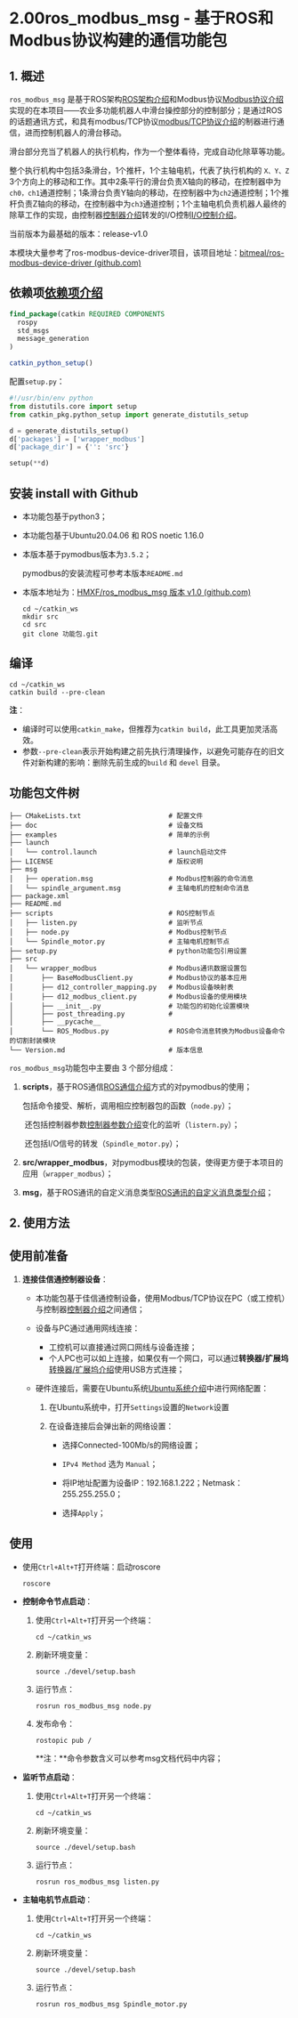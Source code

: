 # 2.00ros_modbus_msg - 基于ROS和Modbus协议构建的通信功能包

## 1. 概述

`ros_modbus_msg` 是基于ROS架构[ROS架构介绍](2.01ROS架构介绍.md)和Modbus协议[Modbus协议介绍](2.02Modbus协议介绍.md)实现的在本项目——农业多功能机器人中滑台操控部分的控制部分；是通过ROS的话题通讯方式，和具有modbus/TCP协议[modbus/TCP协议介绍](2.03modbus/TCP协议介绍.md)的制器进行通信，进而控制机器人的滑台移动。

滑台部分充当了机器人的执行机构，作为一个整体看待，完成自动化除草等功能。

整个执行机构中包括3条滑台，1个推杆，1个主轴电机，代表了执行机构的 `X、Y、Z` 3个方向上的移动和工作。其中2条平行的滑台负责X轴向的移动，在控制器中为`ch0，ch1`通道控制；1条滑台负责Y轴向的移动，在控制器中为`ch2`通道控制；1个推杆负责Z轴向的移动，在控制器中为`ch3`通道控制；1个主轴电机负责机器人最终的除草工作的实现，由控制器[控制器介绍](2.04控制器介绍.md)转发的I/O控制[I/O控制介绍](2.05IO控制介绍.md)。

当前版本为最基础的版本：release-v1.0

本模块大量参考了ros-modbus-device-driver项目，该项目地址：[bitmeal/ros-modbus-device-driver (github.com)](https://github.com/bitmeal/ros-modbus-device-driver)



## 依赖项[依赖项介绍](2.06依赖项介绍.md)

```cmake
find_package(catkin REQUIRED COMPONENTS
  rospy
  std_msgs
  message_generation
)

catkin_python_setup()
```

配置`setup.py`：

```python
#!/usr/bin/env python
from distutils.core import setup
from catkin_pkg.python_setup import generate_distutils_setup

d = generate_distutils_setup()
d['packages'] = ['wrapper_modbus']
d['package_dir'] = {'': 'src'}

setup(**d)
```



## 安装  install with Github

- 本功能包基于python3；

- 本功能包基于Ubuntu20.04.06 和 ROS noetic 1.16.0

- 本版本基于pymodbus版本为`3.5.2`；

  pymodbus的安装流程可参考本版本`README.md`

- 本版本地址为：[HMXF/ros_modbus_msg 版本 v1.0 (github.com)](https://github.com/hmxf/ros_modbus_msg/tree/release-v1.0)

  ```
  cd ~/catkin_ws
  mkdir src
  cd src
  git clone 功能包.git
  ```



## 编译

```
cd ~/catkin_ws
catkin build --pre-clean
```

**注**：

- 编译时可以使用`catkin_make`，但推荐为`catkin build`，此工具更加灵活高效。
- 参数`--pre-clean`表示开始构建之前先执行清理操作，以避免可能存在的旧文件对新构建的影响：删除先前生成的`build` 和 `devel` 目录。

## 功能包文件树

```
├── CMakeLists.txt                      # 配置文件
├── doc                                 # 设备文档
├── examples                            # 简单的示例
├── launch
│   └── control.launch                  # launch启动文件
├── LICENSE                             # 版权说明
├── msg                                 
│   ├── operation.msg                   # Modbus控制器的命令消息
│   └── spindle_argument.msg            # 主轴电机的控制命令消息
├── package.xml                     
├── README.md
├── scripts                             # ROS控制节点 
│   ├── listen.py                       # 监听节点
│   ├── node.py                         # Modbus控制节点
│   └── Spindle_motor.py                # 主轴电机控制节点
├── setup.py                            # python功能包引用设置
├── src             
│   └── wrapper_modbus                  # Modbus通讯数据设置包
│       ├── BaseModbusClient.py         # Modbus协议的基本应用
│       ├── d12_controller_mapping.py   # Modbus设备映射表
│       ├── d12_modbus_client.py        # Modbus设备的使用模块 
│       ├── __init__.py                 # 功能包的初始化设置模块
│       ├── post_threading.py           # 
│       ├── __pycache__     
│       └── ROS_Modbus.py               # ROS命令消息转换为Modbus设备命令的切割封装模块
└── Version.md                          # 版本信息

```

`ros_modbus_msg`功能包中主要由 3 个部分组成：

1. **scripts**，基于ROS通信[ROS通信介绍](2.07ros通信介绍.md)方式的对pymodbus的使用；

   ​                 包括命令接受、解析，调用相应控制器包的函数（`node.py`）；

   ​                 还包括控制器参数[控制器参数介绍](2.08控制器参数介绍.md)变化的监听（`listern.py`）；

   ​                 还包括I/O信号的转发（`Spindle_motor.py`）；

2. **src/wrapper_modbus**，对pymodbus模块的包装，使得更方便于本项目的应用（`wrapper_modbus`）；

3. **msg**，基于ROS通讯的自定义消息类型[ROS通讯的自定义消息类型介绍](2.09ROS通讯的自定义消息类型介绍.md)；



## 2. 使用方法

## 使用前准备

1. **连接佳信通控制器设备**：

   - 本功能包基于佳信通控制设备，使用Modbus/TCP协议在PC（或工控机）与控制器[控制器介绍](2.04控制器介绍.md)之间通信；

   - 设备与PC通过通用网线连接：

     - 工控机可以直接通过网口网线与设备连接；
     - 个人PC也可以如上连接，如果仅有一个网口，可以通过**转换器/扩展坞**[转换器/扩展坞介绍](2.10转换器扩展坞介绍.md)使用USB方式连接；

   - 硬件连接后，需要在Ubuntu系统[Ubuntu系统介绍](2.11Ubuntu系统介绍)中进行网络配置：

     1. 在Ubuntu系统中，打开`Settings`设置的`Network`设置

     2. 在设备连接后会弹出新的网络设置：

        - 选择Connected-100Mb/s的网络设置；

        - `IPv4 Method` 选为 `Manual`；

        - 将IP地址配置为设备IP：192.168.1.222；Netmask：255.255.255.0；
        - 选择`Apply`；



## 使用

- 使用`Ctrl+Alt+T`打开终端：启动roscore

  ```
  roscore
  ```

- **控制命令节点启动**：

  1. 使用`Ctrl+Alt+T`打开另一个终端：

     ```
     cd ~/catkin_ws
     ```

  2. 刷新环境变量：

     ```
     source ./devel/setup.bash 
     ```

  3. 运行节点：

     ```
     rosrun ros_modbus_msg node.py
     ```

  4. 发布命令：

     ```
     rostopic pub /
     ```

     **注：**命令参数含义可以参考msg文档代码中内容；

- **监听节点启动**：

  1. 使用`Ctrl+Alt+T`打开另一个终端：

     ```
     cd ~/catkin_ws
     ```

  2. 刷新环境变量：

     ```
     source ./devel/setup.bash 
     ```

  3. 运行节点：

     ```
     rosrun ros_modbus_msg listen.py
     ```

- **主轴电机节点启动**：

  1. 使用`Ctrl+Alt+T`打开另一个终端：

     ```
     cd ~/catkin_ws
     ```

  2. 刷新环境变量：

     ```
     source ./devel/setup.bash 
     ```

  3. 运行节点：

     ```
     rosrun ros_modbus_msg Spindle_motor.py
     ```

     

